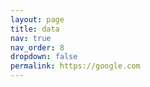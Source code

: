 ```yaml
---
layout: page
title: data
nav: true
nav_order: 8
dropdown: false
permalink: https://google.com
---
```

